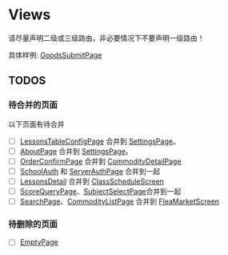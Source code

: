 # Views

请尽量声明二级或三级路由，非必要情况下不要声明一级路由！

具体样例: [GoodsSubmitPage](./GoodsSubmitPage/index.tsx)


## TODOS

### 待合并的页面
以下页面有待合并
- [ ] [LessonsTableConfigPage](./LessonsTableConfigPage/index.tsx) 合并到 [SettingsPage](./SettingsPage/index.tsx)。
- [ ] [AboutPage](./AboutPage/index.tsx) 合并到 [SettingsPage](./SettingsPage/index.tsx)。
- [ ] [OrderConfirmPage](./OrderConfirmPage/index.tsx) 合并到 [CommodityDetailPage](./CommodityDetailPage/index.tsx)
- [ ] [SchoolAuth](./SchoolAuth/index.tsx) 和 [ServerAuthPage](./ServerAuthPage/index.tsx) 合并到一起
- [ ] [LessonsDetail](./LessonsDetail/index.tsx) 合并到 [ClassScheduleScreen](../tabs/ClassScheduleScreen/index.tsx)
- [ ] [ScoreQueryPage](./ScoreQueryPage/index.tsx)、[SubjectSelectPage](./SubjectSelectPage/index.tsx)合并到一起
- [ ] [SearchPage](./SearchPage/index.tsx)、[CommodityListPage](./CommodityListPage/index.tsx) 合并到 [FleaMarketScreen](../tabs/FleaMarketScreen/index.tsx)

### 待删除的页面

- [ ] [EmptyPage](./EmptyPage/index.tsx)
